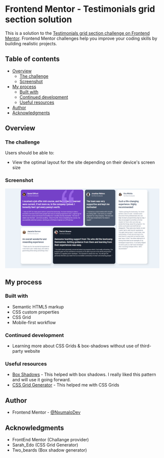 # Frontend Mentor - Testimonials grid section solution

This is a solution to the [Testimonials grid section challenge on Frontend Mentor](https://www.frontendmentor.io/challenges/testimonials-grid-section-Nnw6J7Un7). Frontend Mentor challenges help you improve your coding skills by building realistic projects. 

## Table of contents

- [Overview](#overview)
  - [The challenge](#the-challenge)
  - [Screenshot](#screenshot)
- [My process](#my-process)
  - [Built with](#built-with)
  - [Continued development](#continued-development)
  - [Useful resources](#useful-resources)
- [Author](#author)
- [Acknowledgments](#acknowledgments)

## Overview

### The challenge

Users should be able to:

- View the optimal layout for the site depending on their device's screen size

### Screenshot

![Screenshot](<images/Screenshot 2023-08-04 005819.png>)


## My process

### Built with

- Semantic HTML5 markup
- CSS custom properties
- CSS Grid
- Mobile-first workflow

### Continued development

- Learning more about CSS Grids & box-shadows without use of third-party website

### Useful resources

- [Box Shadows](https://box-shadow.dev/) - This helped with box shadows. I really liked this pattern and will use it going forward.
- [CSS Grid Generator](https://cssgrid-generator.netlify.app/) - This helped me with CSS Grids

## Author

- Frontend Mentor - [@NxumaloDev](https://www.frontendmentor.io/profile/NxumaloDev)

## Acknowledgments

- FrontEnd Mentor (Challange provider)
- Sarah_Edo (CSS Grid Generator)
- Two_beards (Box shadow generator)
